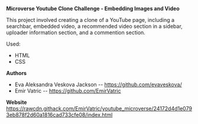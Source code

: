 **Microverse Youtube Clone Challenge - Embedding Images and Video**

This project involved creating a clone of a YouTube page, including a searchbar, embedded video, a recommended video section in a sidebar, uploader information section, and a commention section.

Used:

- HTML
- CSS

**Authors**

- Eva Aleksandra Veskova Jackson -- https://github.com/evaveskova/
- Emir Vatric -- https://github.com/EmirVatric

**Website**
https://rawcdn.githack.com/EmirVatric/youtube_microverse/24172d4d1e0793eb878f2d60a1816cad733cfe08/index.html
